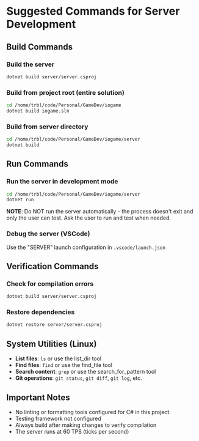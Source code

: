 # Suggested Commands for Server Development

## Build Commands

### Build the server
```bash
dotnet build server/server.csproj
```

### Build from project root (entire solution)
```bash
cd /home/trbl/code/Personal/GameDev/iogame
dotnet build iogame.sln
```

### Build from server directory
```bash
cd /home/trbl/code/Personal/GameDev/iogame/server
dotnet build
```

## Run Commands

### Run the server in development mode
```bash
cd /home/trbl/code/Personal/GameDev/iogame/server
dotnet run
```

**NOTE**: Do NOT run the server automatically - the process doesn't exit and only the user can test. Ask the user to run and test when needed.

### Debug the server (VSCode)
Use the "SERVER" launch configuration in `.vscode/launch.json`

## Verification Commands

### Check for compilation errors
```bash
dotnet build server/server.csproj
```

### Restore dependencies
```bash
dotnet restore server/server.csproj
```

## System Utilities (Linux)
- **List files**: `ls` or use the list_dir tool
- **Find files**: `find` or use the find_file tool
- **Search content**: `grep` or use the search_for_pattern tool
- **Git operations**: `git status`, `git diff`, `git log`, etc.

## Important Notes
- No linting or formatting tools configured for C# in this project
- Testing framework not configured
- Always build after making changes to verify compilation
- The server runs at 60 TPS (ticks per second)